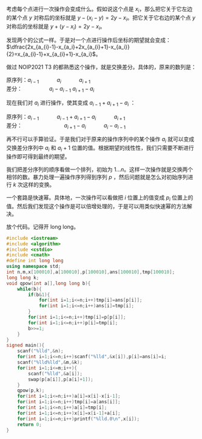 考虑每个点进行一次操作会变成什么。假如说这个点是 $x_i$，那么把它关于它左边的某个点 $y$ 对称后的坐标就是 $y-(x_i-y)=2y-x_i$。把它关于它右边的某个点 $y$ 对称后的坐标就是 $y+(y-x_i)=2y-x_i$。

发现两个的公式一样。于是对一个点进行操作后坐标的期望就会变成：$\dfrac{2x_{a_{i}-1}-x_{a_i}+2x_{a_{i}+1}-x_{a_i}}{2}=x_{a_{i}-1}+x_{a_{i}+1}-x_{a_i}$。

做过 NOIP2021 T3 的都熟悉这个操作，就是交换差分。具体的，原来的数列是：

原序列：$a_{i-1}\ \ \ \ \ \ \ \ \ \ \ \ a_{i}\ \ \ \ \ \ \ \ \ \ \ \ a_{i+1}$  
差分：$\ \ \ \ \ \ \ \ \ \ \ \ \ \ \ \ \ \ a_i-a_{i-1}\ a_{i+1}-a_i$

现在我们对 $a_i$ 进行操作，使其变成 $a_{i-1}+a_{i+1}-a_i$ ：

原序列：$a_{i-1}\ \ \ \ \ \ \ \ \ \ \ \ a_{i-1}+a_{i+1}-a_i\ \ \ \ \ \ \ \ \ \ \ \ a_{i+1}$  
差分：$\ \ \ \ \ \ \ \ \ \ \ \ \ \ \ \ \ \ \ \ \ \ \ \ \ \ \ \ a_{i+1}-a_{i}\ \ \ \ \ \ \ \ \ \ \ \ a_{i}-a_{i-1}$

再不行可以手算验证。于是我们对于原来的操作序列中的某个操作 $a_i$ 就可以变成交换差分序列中 $a_i$ 和 $a_i+1$ 位置的值。根据期望的线性性，我们只需要不断进行操作即可得到最终的期望。

我们把差分序列的顺序看做一个排列，初始为 $1\dots n$。这样一次操作就是交换两个相邻的数。暴力处理一遍操作序列得到序列 $p$ ，然后问题就是怎么对初始序列进行 $k$ 次这样的变换。

一个套路是快速幂。具体地，一次操作可以看做把 $i$ 位置上的值变成 $p_i$ 位置上的值。然后我们发现这个操作是可以倍增处理的，于是可以用类似快速幂的方法解决。

放个代码。记得开 long long。
```cpp
#include <iostream>
#include <algorithm>
#include <cstdio>
#include <cmath>
#define int long long
using namespace std;
int n,m,x[100010],a[100010],p[100010],ans[100010],tmp[100010];
long long k;
void qpow(int a[],long long b){
    while(b){
        if(b&1){
            for(int i=1;i<=n;i++)tmp[i]=ans[p[i]];
            for(int i=1;i<=n;i++)ans[i]=tmp[i];
        }
        for(int i=1;i<=n;i++)tmp[i]=p[p[i]];
        for(int i=1;i<=n;i++)p[i]=tmp[i];
        b>>=1;
    }
}
signed main(){
    scanf("%lld",&n);
    for(int i=1;i<=n;i++)scanf("%lld",&x[i]),p[i]=ans[i]=i;
    scanf("%lld%lld",&m,&k);
    for(int i=1;i<=m;i++){
        scanf("%lld",&a[i]);
        swap(p[a[i]],p[a[i]+1]);
    }
    qpow(p,k);
    for(int i=1;i<=n;i++)a[i]=x[i]-x[i-1];
    for(int i=1;i<=n;i++)tmp[i]=a[ans[i]];
    for(int i=1;i<=n;i++)a[i]=tmp[i];
    for(int i=1;i<=n;i++)x[i]=x[i-1]+a[i];
    for(int i=1;i<=n;i++)printf("%lld.0\n",x[i]);
    return 0;
}
```